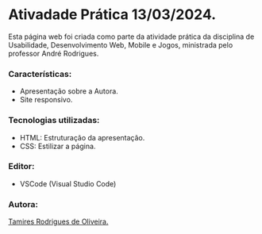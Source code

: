 # Ativadade Prática 13/03/2024.
Esta página web foi criada como parte da atividade prática da disciplina de Usabilidade, Desenvolvimento Web, Mobile e Jogos, ministrada pelo professor André Rodrigues.

### Características:

- Apresentação sobre a Autora.
- Site responsivo.

### Tecnologias utilizadas:

- HTML: Estruturação da apresentação.
- CSS: Estilizar a página.

### Editor:
 
 - VSCode (Visual Studio Code)

### Autora:
[Tamires Rodrigues de Oliveira.](https://www.linkedin.com/in/tamires-rodrigues-b2247b1a2?lipi=urn%3Ali%3Apage%3Ad_flagship3_profile_view_base_contact_details%3BMM3Wz%2FiJS2eh47utAVnqbg%3D%3D) 
